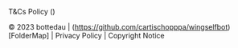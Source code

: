 T&Cs Policy ()









© 2023 bottedau | (https://github.com/cartischopppa/wingselfbot)[FolderMap] | Privacy Policy | Copyright Notice
